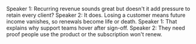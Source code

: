 Speaker 1: Recurring revenue sounds great but doesn't it add pressure to retain every client?
Speaker 2: It does. Losing a customer means future income vanishes, so renewals become life or death.
Speaker 1: That explains why support teams hover after sign-off.
Speaker 2: They need proof people use the product or the subscription won't renew.
